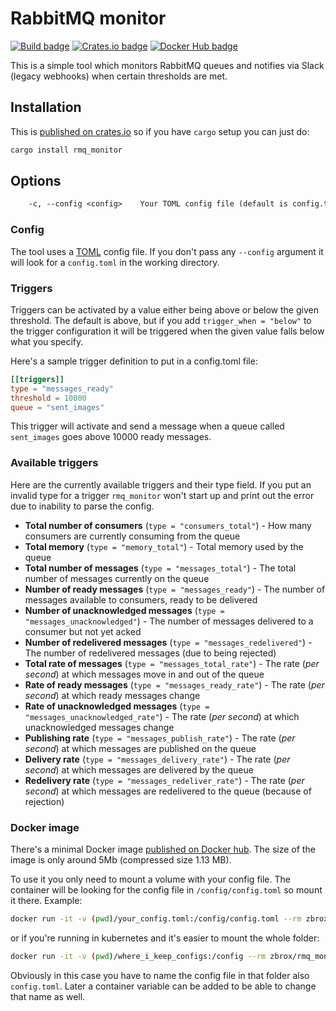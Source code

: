 # RabbitMQ monitor

[![Build badge](https://github.com/zbrox/rmq_monitor/workflows/Build/badge.svg)](https://github.com/zbrox/rmq_monitor/actions/workflows/build.yml)
[![Crates.io badge](https://img.shields.io/crates/v/rmq_monitor?logo=rust)](https://crates.io/crates/rmq_monitor)
[![Docker Hub badge](https://img.shields.io/docker/v/zbrox/rmq_monitor?color=blue&logo=docker)](https://hub.docker.com/r/zbrox/rmq_monitor)

This is a simple tool which monitors RabbitMQ queues and notifies via Slack (legacy webhooks) when certain thresholds are met.

## Installation

This is [published on crates.io](https://crates.io/crates/rmq_monitor) so if you have `cargo` setup you can just do:

```sh
cargo install rmq_monitor
```

## Options

```txt
    -c, --config <config>    Your TOML config file (default is config.toml)
```

### Config

The tool uses a [TOML](https://github.com/toml-lang/toml) config file. If you don't pass any `--config` argument it will look for a `config.toml` in the working directory.

### Triggers

Triggers can be activated by a value either being above or below the given threshold. The default is above, but if you add `trigger_when = "below"` to the trigger configuration it will be triggered when the given value falls below what you specify.

Here's a sample trigger definition to put in a config.toml file:

```toml
[[triggers]]
type = "messages_ready"
threshold = 10000
queue = "sent_images"
```

This trigger will activate and send a message when a queue called `sent_images` goes above 10000 ready messages.

### Available triggers

Here are the currently available triggers and their type field. If you put an invalid type for a trigger `rmq_monitor` won't start up and print out the error due to inability to parse the config.

- **Total number of consumers** (`type = "consumers_total"`) - How many consumers are currently consuming from the queue
- **Total memory** (`type = "memory_total"`) - Total memory used by the queue
- **Total number of messages** (`type = "messages_total"`) - The total number of messages currently on the queue
- **Number of ready messages** (`type = "messages_ready"`) - The number of messages available to consumers, ready to be delivered
- **Number of unacknowledged messages** (`type = "messages_unacknowledged"`) - The number of messages delivered to a consumer but not yet acked
- **Number of redelivered messages** (`type = "messages_redelivered"`) - The number of redelivered messages (due to being rejected)
- **Total rate of messages** (`type = "messages_total_rate"`) - The rate (*per second*) at which messages move in and out of the queue
- **Rate of ready messages** (`type = "messages_ready_rate"`) - The rate (*per second*) at which ready messages change
- **Rate of unacknowledged messages** (`type = "messages_unacknowledged_rate"`) - The rate (*per second*) at which unacknowledged messages change
- **Publishing rate** (`type = "messages_publish_rate"`) - The rate (*per second*) at which messages are published on the queue
- **Delivery rate** (`type = "messages_delivery_rate"`) - The rate (*per second*) at which messages are delivered by the queue
- **Redelivery rate** (`type = "messages_redeliver_rate"`) - The rate (*per second*) at which messages are redelivered to the queue (because of rejection)

### Docker image

There's a minimal Docker image [published on Docker hub](https://hub.docker.com/r/zbrox/rmq_monitor). The size of the image is only around 5Mb (compressed size 1.13 MB).

To use it you only need to mount a volume with your config file. The container will be looking for the config file in `/config/config.toml` so mount it there. Example:

```sh
docker run -it -v (pwd)/your_config.toml:/config/config.toml --rm zbrox/rmq_monitor:latest
```

or if you're running in kubernetes and it's easier to mount the whole folder:

```sh
docker run -it -v (pwd)/where_i_keep_configs:/config --rm zbrox/rmq_monitor:latest
```

Obviously in this case you have to name the config file in that folder also `config.toml`. Later a container variable can be added to be able to change that name as well.
